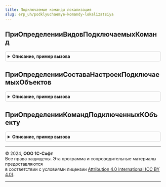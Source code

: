 ```yaml
---
title: Подключаемые команды локализация
slug: erp_uh/podklyuchaemye-komandy-lokalizatsiya
---
```



## ПриОпределенииВидовПодключаемыхКоманд
<details style="margin: 1em 0; padding: 0.5em; border: 1px solid #ccc; border-radius: 6px;">

<summary style="font-weight: bold; cursor: pointer;">Описание, пример вызова</summary>

```bsl
// С помощью ПриОпределенииВидовПодключаемыхКоманд можно определить собственные виды подключаемых команд,
// помимо уже предусмотренных в стандартной поставке (печатные формы, отчеты и команды заполнения).
// см. ПодключаемыеКомандыПереопределяемый.ПриОпределенииВидовПодключаемыхКоманд
//
Процедура ПриОпределенииВидовПодключаемыхКоманд(ВидыПодключаемыхКоманд) Экспорт
```

Пример вызова
```bsl
ПодключаемыеКомандыЛокализация.ПриОпределенииВидовПодключаемыхКоманд(ВидыПодключаемыхКоманд) 
```
</details>

## ПриОпределенииСоставаНастроекПодключаемыхОбъектов
<details style="margin: 1em 0; padding: 0.5em; border: 1px solid #ccc; border-radius: 6px;">

<summary style="font-weight: bold; cursor: pointer;">Описание, пример вызова</summary>

```bsl

// Позволяет расширить состав параметра Настройки процедуры ПриОпределенииНастроек в модулях менеджеров отчетов и
// обработок, включенных в состав подсистемы ПодключаемыеОтчетыИОбработки, с помощью чего отчеты и обработки могут
// сообщить о себе, что они предоставляют определенные виды команд и взаимодействуют с подсистемами через их
// программный интерфейс.
//
// см. ПодключаемыеКомандыПереопределяемый.ПриОпределенииСоставаНастроекПодключаемыхОбъектов
//
Процедура ПриОпределенииСоставаНастроекПодключаемыхОбъектов(НастройкиПрограммногоИнтерфейса) Экспорт
```

Пример вызова
```bsl
ПодключаемыеКомандыЛокализация.ПриОпределенииСоставаНастроекПодключаемыхОбъектов(НастройкиПрограммногоИнтерфейса) 
```
</details>

## ПриОпределенииКомандПодключенныхКОбъекту
<details style="margin: 1em 0; padding: 0.5em; border: 1px solid #ccc; border-radius: 6px;">

<summary style="font-weight: bold; cursor: pointer;">Описание, пример вызова</summary>

```bsl

// Вызывается однократно при первом формировании списка команд, выводимых в форме конкретного объекта конфигурации.
// Список добавленных команд следует вернуть в параметре Команды.
// Результат кэшируется с помощью модуля с повторными использованием возвращаемых значений (в разрезе имен форм).
// см. ПодключаемыеКомандыПереопределяемый.ПриОпределенииКомандПодключенныхКОбъекту
//
Процедура ПриОпределенииКомандПодключенныхКОбъекту(НастройкиФормы, Источники, ПодключенныеОтчетыИОбработки, Команды) Экспорт
```

Пример вызова
```bsl
ПодключаемыеКомандыЛокализация.ПриОпределенииКомандПодключенныхКОбъекту(НастройкиФормы, Источники, ПодключенныеОтчетыИОбработки, Команды) 
```
</details>

---

© 2024, **ООО 1С-Софт**  
Все права защищены. Эта программа и сопроводительные материалы предоставляются  
в соответствии с условиями лицензии [Attribution 4.0 International (CC BY 4.0)](https://creativecommons.org/licenses/by/4.0/legalcode).

---
